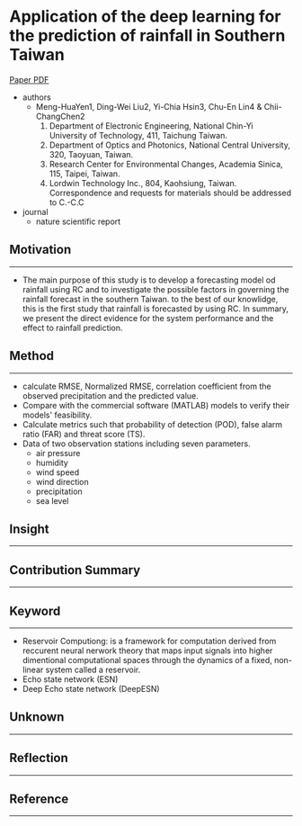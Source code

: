 # Application of the deep learning for the prediction of rainfall in Southern Taiwan

[Paper PDF](https://www.nature.com/articles/s41598-019-49242-6)

- authors
  - Meng-HuaYen1, Ding-Wei Liu2, Yi-Chia Hsin3, Chu-En Lin4 & Chii-ChangChen2
    1. Department of Electronic Engineering, National Chin-Yi University of Technology, 411, Taichung Taiwan.
    2. Department of Optics and Photonics, National Central University, 320, Taoyuan, Taiwan.
    3. Research Center for Environmental Changes, Academia Sinica, 115, Taipei, Taiwan.
    4. Lordwin Technology Inc., 804, Kaohsiung, Taiwan. Correspondence and requests for materials should be addressed to C.-C.C
- journal
  - nature scientific report

## Motivation

---

- The main purpose of this study is to develop a forecasting model od rainfall using RC and to investigate the possible factors in governing the rainfall forecast in the southern Taiwan. to the best of our knowlidge, this is the first study that rainfall is forecasted by using RC. In summary, we present the direct evidence for the system performance and the effect to rainfall prediction.

## Method

---

- calculate RMSE, Normalized RMSE, correlation coefficient from the observed precipitation and the predicted value.
- Compare with the commercial software (MATLAB) models to verify their models' feasibility.
- Calculate metrics such that probability of detection (POD), false alarm ratio (FAR) and threat score (TS).
- Data of two observation stations including seven parameters.
  - air pressure
  - humidity
  - wind speed
  - wind direction
  - precipitation
  - sea level

## Insight

---

## Contribution Summary

---

## Keyword

---

- Reservoir Computiong: is a framework for computation derived from reccurent neural nerwork theory that maps input signals into higher dimentional computational spaces through the dynamics of a fixed, non-linear system called a reservoir.
- Echo state network (ESN)
- Deep Echo state network (DeepESN)

## Unknown

---

## Reflection

---

## Reference

---
